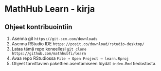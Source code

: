 # MathHub Learn - kirja

## Ohjeet kontribuointiin

1.  Asenna git `https://git-scm.com/downloads`
2.  Asenna RStudio IDE `https://posit.co/download/rstudio-desktop/`
3.  Lataa tämä repo koneellesi `git clone https://github.com/mathhubfi/learn`
4.  Avaa repo RStudiossa `File → Open Project → learn.Rproj`
5.  Ohjeet tarvittavien pakettien asentamiseen löydät `index.Rmd` tiedostosta.
